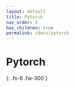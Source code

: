 ```yaml
---
layout: default
title: Pytorch
nav_order: 3
has_children: true
permalink: /docs/pytorch
---
```


# Pytorch

{: .fs-6 .fw-300 }
